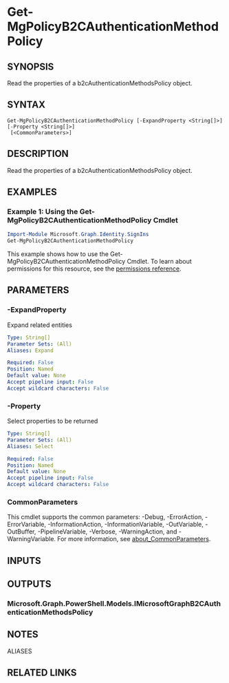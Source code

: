 ﻿---
external help file: Microsoft.Graph.Identity.SignIns-help.xml
Module Name: Microsoft.Graph.Identity.SignIns
online version: https://docs.microsoft.com/en-us/powershell/module/microsoft.graph.identity.signins/get-mgpolicyb2cauthenticationmethodpolicy
schema: 2.0.0
---

# Get-MgPolicyB2CAuthenticationMethodPolicy

## SYNOPSIS
Read the properties of a b2cAuthenticationMethodsPolicy object.

## SYNTAX

```
Get-MgPolicyB2CAuthenticationMethodPolicy [-ExpandProperty <String[]>] [-Property <String[]>]
 [<CommonParameters>]
```

## DESCRIPTION
Read the properties of a b2cAuthenticationMethodsPolicy object.

## EXAMPLES

### Example 1: Using the Get-MgPolicyB2CAuthenticationMethodPolicy Cmdlet
```powershell
Import-Module Microsoft.Graph.Identity.SignIns
Get-MgPolicyB2CAuthenticationMethodPolicy
```

This example shows how to use the Get-MgPolicyB2CAuthenticationMethodPolicy Cmdlet.
To learn about permissions for this resource, see the [permissions reference](/graph/permissions-reference).

## PARAMETERS

### -ExpandProperty
Expand related entities

```yaml
Type: String[]
Parameter Sets: (All)
Aliases: Expand

Required: False
Position: Named
Default value: None
Accept pipeline input: False
Accept wildcard characters: False
```

### -Property
Select properties to be returned

```yaml
Type: String[]
Parameter Sets: (All)
Aliases: Select

Required: False
Position: Named
Default value: None
Accept pipeline input: False
Accept wildcard characters: False
```

### CommonParameters
This cmdlet supports the common parameters: -Debug, -ErrorAction, -ErrorVariable, -InformationAction, -InformationVariable, -OutVariable, -OutBuffer, -PipelineVariable, -Verbose, -WarningAction, and -WarningVariable. For more information, see [about_CommonParameters](http://go.microsoft.com/fwlink/?LinkID=113216).

## INPUTS

## OUTPUTS

### Microsoft.Graph.PowerShell.Models.IMicrosoftGraphB2CAuthenticationMethodsPolicy
## NOTES

ALIASES

## RELATED LINKS
